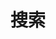 ---
title: "搜索"
slug: "search"
layout: "search"
description: "站内搜索"
outputs:
    - html
    - json
--- 